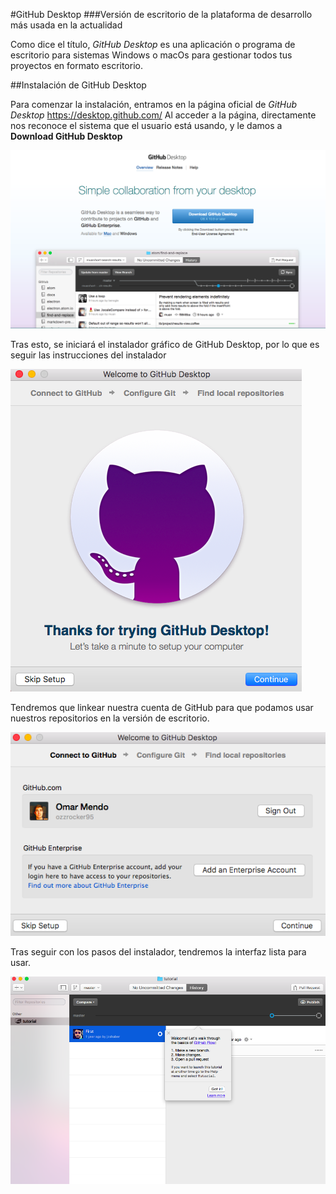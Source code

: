 #GitHub Desktop
###Versión de escritorio de la plataforma de desarrollo más usada en la actualidad

Como dice el título, *GitHub Desktop* es una aplicación o programa de escritorio para sistemas Windows o macOs para gestionar todos tus proyectos en formato escritorio.

##Instalación de GitHub Desktop

Para comenzar la instalación, entramos en la página oficial de *GitHub Desktop*
          <https://desktop.github.com/>
Al acceder a la página, directamente nos reconoce el sistema que el usuario está usando, y le damos a **Download GitHub Desktop**

![](../images/c1.png)

Tras esto, se iniciará el instalador gráfico de GitHub Desktop, por lo que es seguir las instrucciones del instalador

![](../images/c2.png)

Tendremos que linkear nuestra cuenta de GitHub para que podamos usar nuestros repositorios en la versión de escritorio.

![](../images/c3.png)

Tras seguir con los pasos del instalador, tendremos la interfaz lista para usar.

![](../images/c4.png)
